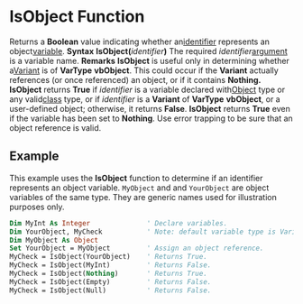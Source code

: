 
# IsObject Function



Returns a  **Boolean** value indicating whether an[identifier](b8bdf64f-5920-1ae9-16d0-b26d09524a30.md) represents an object[variable](b8bdf64f-5920-1ae9-16d0-b26d09524a30.md).
 **Syntax**
 **IsObject(**_identifier_**)**
The required  _identifier_[argument](b8bdf64f-5920-1ae9-16d0-b26d09524a30.md) is a variable name.
 **Remarks**
 **IsObject** is useful only in determining whether a[Variant](b8bdf64f-5920-1ae9-16d0-b26d09524a30.md) is of **VarType** **vbObject**. This could occur if the **Variant** actually references (or once referenced) an object, or if it contains **Nothing.**
 **IsObject** returns **True** if _identifier_ is a variable declared with[Object](b8bdf64f-5920-1ae9-16d0-b26d09524a30.md) type or any valid[class](b8bdf64f-5920-1ae9-16d0-b26d09524a30.md) type, or if _identifier_ is a **Variant** of **VarType** **vbObject**, or a user-defined object; otherwise, it returns **False**. **IsObject** returns **True** even if the variable has been set to **Nothing**.
Use error trapping to be sure that an object reference is valid.

## Example

This example uses the  **IsObject** function to determine if an identifier represents an object variable. `MyObject` and and `YourObject` are object variables of the same type. They are generic names used for illustration purposes only.


```vb
Dim MyInt As Integer              ' Declare variables.
Dim YourObject, MyCheck           ' Note: default variable type is Variant
Dim MyObject As Object
Set YourObject = MyObject         ' Assign an object reference.
MyCheck = IsObject(YourObject)    ' Returns True.
MyCheck = IsObject(MyInt)         ' Returns False.
MyCheck = IsObject(Nothing)       ' Returns True.
MyCheck = IsObject(Empty)         ' Returns False.
MyCheck = IsObject(Null)          ' Returns False.
```


